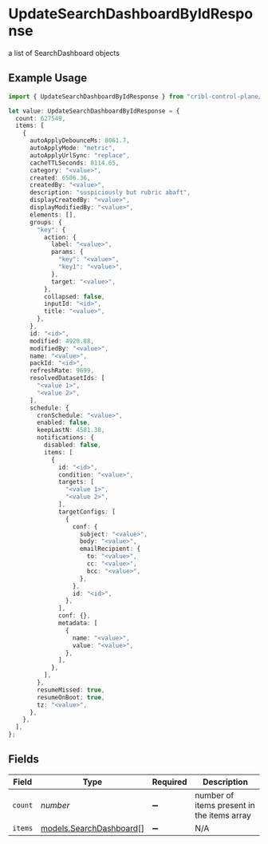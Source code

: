 # UpdateSearchDashboardByIdResponse

a list of SearchDashboard objects

## Example Usage

```typescript
import { UpdateSearchDashboardByIdResponse } from "cribl-control-plane/models/operations";

let value: UpdateSearchDashboardByIdResponse = {
  count: 627549,
  items: [
    {
      autoApplyDebounceMs: 8061.7,
      autoApplyMode: "metric",
      autoApplyUrlSync: "replace",
      cacheTTLSeconds: 8114.65,
      category: "<value>",
      created: 6506.36,
      createdBy: "<value>",
      description: "suspiciously but rubric abaft",
      displayCreatedBy: "<value>",
      displayModifiedBy: "<value>",
      elements: [],
      groups: {
        "key": {
          action: {
            label: "<value>",
            params: {
              "key": "<value>",
              "key1": "<value>",
            },
            target: "<value>",
          },
          collapsed: false,
          inputId: "<id>",
          title: "<value>",
        },
      },
      id: "<id>",
      modified: 4920.88,
      modifiedBy: "<value>",
      name: "<value>",
      packId: "<id>",
      refreshRate: 9699,
      resolvedDatasetIds: [
        "<value 1>",
        "<value 2>",
      ],
      schedule: {
        cronSchedule: "<value>",
        enabled: false,
        keepLastN: 4581.38,
        notifications: {
          disabled: false,
          items: [
            {
              id: "<id>",
              condition: "<value>",
              targets: [
                "<value 1>",
                "<value 2>",
              ],
              targetConfigs: [
                {
                  conf: {
                    subject: "<value>",
                    body: "<value>",
                    emailRecipient: {
                      to: "<value>",
                      cc: "<value>",
                      bcc: "<value>",
                    },
                  },
                  id: "<id>",
                },
              ],
              conf: {},
              metadata: [
                {
                  name: "<value>",
                  value: "<value>",
                },
              ],
            },
          ],
        },
        resumeMissed: true,
        resumeOnBoot: true,
        tz: "<value>",
      },
    },
  ],
};
```

## Fields

| Field                                                       | Type                                                        | Required                                                    | Description                                                 |
| ----------------------------------------------------------- | ----------------------------------------------------------- | ----------------------------------------------------------- | ----------------------------------------------------------- |
| `count`                                                     | *number*                                                    | :heavy_minus_sign:                                          | number of items present in the items array                  |
| `items`                                                     | [models.SearchDashboard](../../models/searchdashboard.md)[] | :heavy_minus_sign:                                          | N/A                                                         |